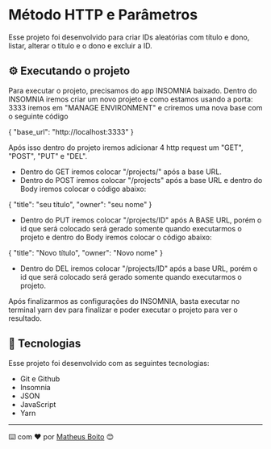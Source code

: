# Método HTTP e Parâmetros

Esse projeto foi desenvolvido para criar IDs aleatórias com título e dono, listar, alterar o título e o dono e excluir a ID.


## ⚙️ Executando o projeto

Para executar o projeto, precisamos do app INSOMNIA baixado.
Dentro do INSOMNIA iremos criar um novo projeto e como estamos usando a porta: 3333 iremos em "MANAGE ENVIRONMENT" e criremos uma nova base com o seguinte código 

{
	"base_url": "http://localhost:3333"
} 

Após isso dentro do projeto iremos adicionar 4 http request um "GET", "POST", "PUT" e "DEL".

- Dentro do GET iremos colocar "/projects/" após a base URL.
- Dentro do POST iremos colocar "/projects" após a base URL e dentro do Body iremos colocar o código abaixo:

{
"title": "seu título",
"owner": "seu nome"
}

- Dentro do PUT iremos colocar "/projects/ID" após A BASE URL, porém o id que será colocado será gerado somente quando executarmos o projeto e dentro do Body iremos colocar o código abaixo:

{
"title": "Novo título",
"owner": "Novo nome"
}

- Dentro do DEL iremos colocar "/projects/ID" após a base URL, porém o id que será colocado será gerado somente quando executarmos o projeto.

Após finalizarmos as configurações do INSOMNIA, basta executar no terminal yarn dev para finalizar e poder executar o projeto para ver o resultado.


## 🚀 Tecnologias

Esse projeto foi desenvolvido com as seguintes tecnologias:

- Git e Github
- Insomnia
- JSON
- JavaScript
- Yarn


---
⌨️ com ❤️ por [Matheus Boito](https://github.com/MaBoito/) 😊